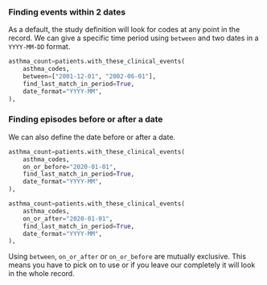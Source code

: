 ### Finding events within 2 dates
As a default, the study definition will look for codes at any point in the record. We can give a specific time period 
using `between` and two dates in a `YYYY-MM-DD` format. 

```py 
asthma_count=patients.with_these_clinical_events(
    asthma_codes,
    between=["2001-12-01", "2002-06-01"],
    find_last_match_in_period=True,
    date_format="YYYY-MM",
),
```

### Finding episodes before or after a date
We can also define the date before or after a date.

```py 
asthma_count=patients.with_these_clinical_events(
    asthma_codes,
    on_or_before="2020-01-01",
    find_last_match_in_period=True,
    date_format="YYYY-MM",
),
```

```py 
asthma_count=patients.with_these_clinical_events(
    asthma_codes,
    on_or_after="2020-01-01",
    find_last_match_in_period=True,
    date_format="YYYY-MM",
),
```

Using `between`, `on_or_after` or `on_or_before` are mutually exclusive. This means you have to pick on to use or if you leave
our completely it will look in the whole record. 